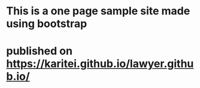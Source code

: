 # This is a one page sample site made using bootstrap 
# published on https://karitei.github.io/lawyer.github.io/
